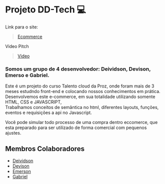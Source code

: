 <!-- Esse README é provisório criado apenas para auxiliar mostrando instruções do Git para não familiarizados -->

# Projeto DD-Tech 💻

Link para o site:
> [Ecommerce](https://devisonsantana.github.io/DD-Tech/)

Video Pitch
> [Video](https://youtu.be/0ZCKI0gLT8Q)

### Somos um grupo de 4 desenvolvedor: Deividson, Devison, Emerso e Gabriel.

<p>Este é um projeto do curso Talento cloud da Proz, onde foram mais de 3 meses estudndo front-end e colocando nossos conhecimentos em prática.
<br>
Desenvolvemos este e-commerce, em sua totalidade utilizando somente HTML, CSS e JAVASCRIPT,<br>
Trabalhamos conceitos de semântica no html, diferentes layouts, funções, eventos e requisições a api no Javascript.</p>
Você pode simular todo processo de uma compra dentro eccomerce, que esta preparado para ser utilizado de forma comercial com pequenos ajustes. 

## Membros Colaboradores

- [Deividson](https://github.com/DeividsonOmedio)
- [Devison](https://github.com/DevisonSantana/)
- [Emerson](https://github.com/EmersonPenelli)
- [Gabriel](https://github.com/Anbuyyy9)
